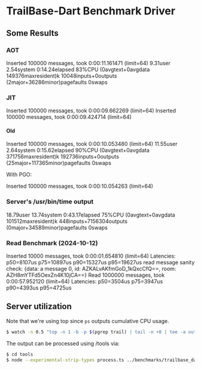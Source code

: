 # TrailBase-Dart Benchmark Driver

## Some Results

###  AOT

Inserted 100000 messages, took 0:00:11.161471 (limit=64)
9.31user 2.54system 0:14.24elapsed 83%CPU (0avgtext+0avgdata 149376maxresident)k
10048inputs+0outputs (2major+36286minor)pagefaults 0swaps

### JIT

Inserted 100000 messages, took 0:00:09.662269 (limit=64)
Inserted 100000 messages, took 0:00:09.424714 (limit=64)

#### Old
Inserted 100000 messages, took 0:00:10.053480 (limit=64)
11.55user 2.64system 0:15.62elapsed 90%CPU (0avgtext+0avgdata 371756maxresident)k
192736inputs+0outputs (25major+117365minor)pagefaults 0swaps

With PGO:

Inserted 100000 messages, took 0:00:10.054263 (limit=64)

### Server's /usr/bin/time output

18.79user 13.74system 0:43.17elapsed 75%CPU (0avgtext+0avgdata 101512maxresident)k
448inputs+7156304outputs (0major+34589minor)pagefaults 0swaps

### Read Benchmark (2024-10-12)

Inserted 10000 messages, took 0:00:01.654810 (limit=64)
Latencies:
        p50=8107us
        p75=10897us
        p90=15327us
        p95=19627us
read message sanity check: {data: a message 0, id: AZKALvAKfmGoD_1kQxcCfQ==, room: AZH8mYTFd5OexZn4K10jCA==}
Read 1000000 messages, took 0:00:57.952120 (limit=64)
Latencies:
        p50=3504us
        p75=3947us
        p90=4393us
        p95=4725us

## Server utilization

Note that we're using top since `ps` outputs cumulative CPU usage.

```bash
$ watch -n 0.5 "top -n 1 -b -p $(pgrep trail) | tail -n +8 | tee -a out.txt"
```

The output can be processed using <repo>/tools via:

```bash
$ cd tools
$ node --experimental-strip-types process.ts ../benchmarks/trailbase_dart/out.txt trailbase.json
```
